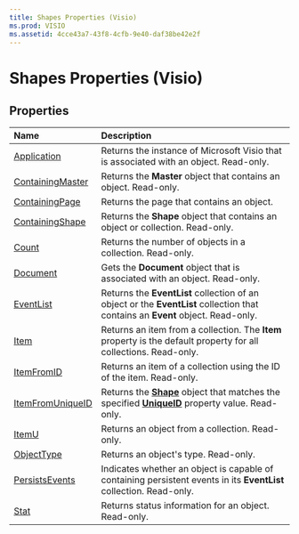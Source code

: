 ```yaml
---
title: Shapes Properties (Visio)
ms.prod: VISIO
ms.assetid: 4cce43a7-43f8-4cfb-9e40-daf38be42e2f
---
```



# Shapes Properties (Visio)

## Properties



|**Name**|**Description**|
|:-----|:-----|
|[Application](shapes-application-property-visio.md)|Returns the instance of Microsoft Visio that is associated with an object. Read-only.|
|[ContainingMaster](shapes-containingmaster-property-visio.md)|Returns the  **Master** object that contains an object. Read-only.|
|[ContainingPage](shapes-containingpage-property-visio.md)|Returns the page that contains an object.|
|[ContainingShape](shapes-containingshape-property-visio.md)|Returns the  **Shape** object that contains an object or collection. Read-only.|
|[Count](shapes-count-property-visio.md)|Returns the number of objects in a collection. Read-only.|
|[Document](shapes-document-property-visio.md)|Gets the  **Document** object that is associated with an object. Read-only.|
|[EventList](shapes-eventlist-property-visio.md)|Returns the  **EventList** collection of an object or the **EventList** collection that contains an **Event** object. Read-only.|
|[Item](shapes-item-property-visio.md)|Returns an item from a collection. The  **Item** property is the default property for all collections. Read-only.|
|[ItemFromID](shapes-itemfromid-property-visio.md)|Returns an item of a collection using the ID of the item. Read-only.|
|[ItemFromUniqueID](shapes-itemfromuniqueid-property-visio.md)|Returns the  **[Shape](shape-object-visio.md)** object that matches the specified **[UniqueID](shape-uniqueid-property-visio.md)** property value. Read-only.|
|[ItemU](shapes-itemu-property-visio.md)|Returns an object from a collection. Read-only.|
|[ObjectType](shapes-objecttype-property-visio.md)|Returns an object's type. Read-only.|
|[PersistsEvents](shapes-persistsevents-property-visio.md)|Indicates whether an object is capable of containing persistent events in its  **EventList** collection. Read-only.|
|[Stat](shapes-stat-property-visio.md)|Returns status information for an object. Read-only.|

